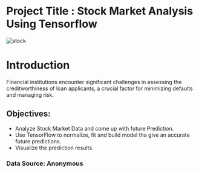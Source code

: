 # Project Title : Stock Market Analysis Using Tensorflow
![stock](https://github.com/user-attachments/assets/ff40c8d2-9afb-4c3e-b17d-9b9de8481b0a)

# Introduction
Financial institutions encounter significant challenges in assessing the creditworthiness of loan applicants, a crucial factor for minimizing defaults and managing risk.
## Objectives:
 - Analyze Stock Market Data and come up with future Prediction.
 - Use TensorFlow to normalize, fit and build model tha give an accurate future predictions.
 - Visualize the prediction results.
### Data Source: Anonymous
